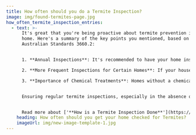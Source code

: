 ```yaml
---
title: How often should you do a Termite Inspection?
image: img/found-termites-page.jpg
how_often_termite_inspection_entries:
  - text: >-
      It's great that you're being proactive about termite prevention in your
      home. Here's a summary of the key points you mentioned, based on
      Australian Standards 3660.2:


      1. **Annual Inspections**: It's recommended to have your home inspected for termites at least once a year. This is in line with the Australian Standards 3660.2, which provides guidelines for termite management.

      2. **More Frequent Inspections for Certain Homes**: If your house is older, has specific architectural features, or is located close to wooded areas, you might need to consider more frequent termite inspections. These factors can increase the risk of termite infestation.

      3. **Importance of Chemical Treatments**: Homes without a chemical barrier are more vulnerable to termite infestations. Regular inspections become even more crucial in such cases. Think of these inspections like regular dental check-ups – they are essential for early detection and prevention of problems.


      Ensuring regular termite inspections, especially in the absence of chemical treatments, is a smart approach to protect your home from potential damage. If you haven't scheduled an inspection recently, it might be a good time to do so.


      Read more about ['**How is a Termite Inspection Done**'](https://termiteandpestcontrolgoldcoast.com.au/how-is-a-termite-inspection-done/)
    heading: How often should you get your home checked for Termites?
    imageUrl: img/new-image-template-1.jpg
---
```

